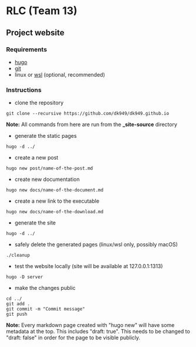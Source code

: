 # RLC (Team 13)
## Project website
### Requirements
* [hugo](https://gohugo.io/)
* [git](https://git-scm.com/)
* linux or [wsl](https://docs.microsoft.com/en-us/windows/wsl/install-win10) (optional, recommended)
### Instructions
* clone the repository
```shell
git clone --recursive https://github.com/dk949/dk949.github.io
```
**Note:** All commands from here are run from the **_site-source** directory
* generate the static pages
```shell
hugo -d ../
```
* create a new post
```shell
hugo new post/name-of-the-post.md
```
* create new documentation
```shell
hugo new docs/name-of-the-document.md
```
* create a new link to the executable
```shell
hugo new docs/name-of-the-download.md
```
* generate the site
```shell
hugo -d ../
```
* safely delete the generated pages (linux/wsl only, possibly macOS)
```shell
./cleanup
```
* test the website locally (site will be available at 127.0.0.1:1313)
```shell
hugo -D server
```
* make the changes public
```shell
cd ../
git add .
git commit -m "Commit message"
git push
```
**Note:** Every markdown page created with "hugo new" will have some metadata at the top. This includes "draft: true". This needs to be changed to "draft: false" in order for the page to be visible publicly.
